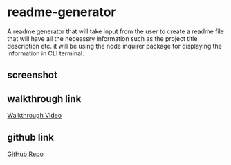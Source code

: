 # readme-generator
A readme generator that will take input from the user to create a readme file that will have all the neceassry information such as the project title, description etc. it will be using the node inquirer package for displaying the information in CLI terminal. 


## screenshot



## walkthrough link
[Walkthrough Video](https://watch.screencastify.com/v/LGEDy4ylTKqOvPWceOsR)


## github link
[GitHub Repo](github.com/)

